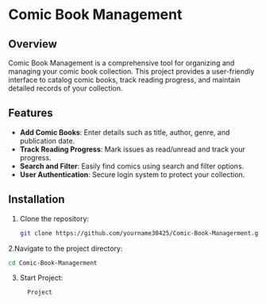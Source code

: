 # Comic Book Management

## Overview
Comic Book Management is a comprehensive tool for organizing and managing your comic book collection. This project provides a user-friendly interface to catalog comic books, track reading progress, and maintain detailed records of your collection.

## Features
- **Add Comic Books**: Enter details such as title, author, genre, and publication date.
- **Track Reading Progress**: Mark issues as read/unread and track your progress.
- **Search and Filter**: Easily find comics using search and filter options.
- **User Authentication**: Secure login system to protect your collection.

## Installation
1. Clone the repository:
   ``` bash
   git clone https://github.com/yourname30425/Comic-Book-Managerment.git
   ```
2.Navigate to the project directory:
   ``` bash
  cd Comic-Book-Managerment
   ```
3. Start Project:
   ```bash
     Project
   ```


